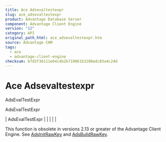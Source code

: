 ```yaml
---
title: Ace Adsevaltestexpr
slug: ace_adsevaltestexpr
product: Advantage Database Server
component: Advantage Client Engine
version: "12"
category: API
original_path_html: ace_adsevaltestexpr.htm
source: Advantage CHM
tags:
  - ace
  - advantage-client-engine
checksum: b7d3f36111e64c4b2b719061b3280edc83a4c24d
---
```


# Ace Adsevaltestexpr

AdsEvalTestExpr

AdsEvalTestExpr

| AdsEvalTestExpr |  |  |  |  |

This function is obsolete in versions 2.13 or greater of the Advantage Client Engine. See [AdsInitRawKey](ace_adsinitrawkey.md) and [AdsBuildRawKey](ace_adsbuildrawkey.md).
